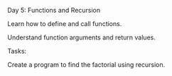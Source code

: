 Day 5: Functions and Recursion

Learn how to define and call functions.

Understand function arguments and return values.

Tasks:

Create a program to find the factorial using recursion.
